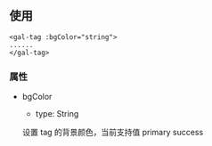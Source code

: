 ## 使用

```
<gal-tag :bgColor="string">
......
</gal-tag>
```

### 属性

-   bgColor

    -   type: String

    设置 tag 的背景颜色，当前支持值 primary success
